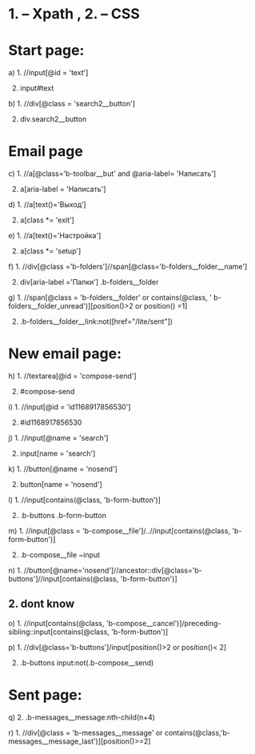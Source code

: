 # 1.	– Xpath , 2. – CSS

# Start page:

a) 1. //input[@id = 'text']

   2. input#text

b) 1. //div[@class = 'search2__button']

   2. div.search2__button

# Email page

c) 1. //a[@class='b-toolbar__but' and @aria-label= 'Написать'] 
   
   2. a[aria-label = 'Написать']

d) 1. //a[text()='Выход'] 

   2. a[class *= 'exit']

e) 1. //a[text()='Настройка'] 
   
   2. a[class *= 'setup']

f) 1. //div[@class ='b-folders']//span[@class='b-folders__folder__name'] 

   2. div[aria-label ='Папки'] .b-folders__folder

g) 1. //span[@class = 'b-folders__folder' or contains(@class, ' b-folders__folder_unread')][position()>2 or position() =1]
  
   2. .b-folders__folder__link:not([href="/lite/sent"]) 
   
# New email page:

h) 1. //textarea[@id = 'compose-send']  
   
   2. #compose-send

i) 1. //input[@id = 'id1168917856530'] 
   
   2. #id1168917856530

j) 1. //input[@name = 'search'] 
   
   2. input[name = 'search']

k) 1. //button[@name = 'nosend'] 
   
   2. button[name = 'nosend']

l) 1. //input[contains(@class, 'b-form-button')] 
   
   2. .b-buttons .b-form-button

m) 1. //input[@class = 'b-compose__file']/..//input[contains(@class, 'b-form-button')] 
   
   2. .b-compose__file ~input

n) 1. //button[@name='nosend']//ancestor::div[@class='b-buttons']//input[contains(@class, 'b-form-button')]
   
## 2. dont know 

o) 1. //input[contains(@class, 'b-compose__cancel')]/preceding-sibling::input[contains(@class, 'b-form-button')]

p) 1. //div[@class='b-buttons']/input[position()>2 or position()< 2] 
   
   2. .b-buttons input:not(.b-compose__send)

# Sent page:

q) 2. .b-messages__message:nth-child(n+4)

r) 1. //div[@class = 'b-messages__message' or contains(@class,'b-messages__message_last')][position()>=2]

